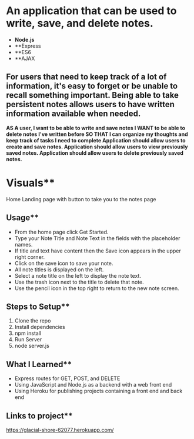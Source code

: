 # An application that can be used to write, save, and delete notes. 

* **Node.js**
* **Express
* **ES6
* **AJAX


## For users that need to keep track of a lot of information, it's easy to forget or be unable to recall something important. Being able to take persistent notes allows users to have written information available when needed.
**AS A user, I want to be able to write and save notes
I WANT to be able to delete notes I've written before
SO THAT I can organize my thoughts and keep track of tasks I need to complete
Application should allow users to create and save notes.
Application should allow users to view previously saved notes.
Application should allow users to delete previously saved notes.**

# Visuals**
Home
Landing page with button to take you to the notes page 

## Usage**
* From the home page click Get Started.
* Type your Note Title and Note Text in the fields with the placeholder names.
* If title and text have content then the Save icon appears in the upper right corner.
* Click on the save icon to save your note.
* All note titles is displayed on the left.
* Select a note title on the left to display the note text.
* Use the trash icon next to the title to delete that note.
* Use the pencil icon in the top right to return to the new note screen.

## Steps to Setup**
1. Clone the repo
2. Install dependencies
3. npm install
4. Run Server
5. node server.js

## What I Learned**
* Express routes for GET, POST, and DELETE
* Using JavaScript and Node.js as a backend with a web front end
* Using Heroku for publishing projects containing a front end and back end

## Links to project**
https://glacial-shore-62077.herokuapp.com/
